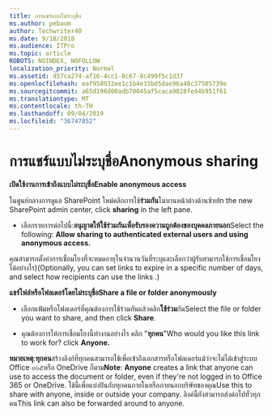 ```yaml
---
title: การแชร์แบบไม่ระบุชื่อ
ms.author: pebaum
author: Techwriter40
ms.date: 9/18/2018
ms.audience: ITPro
ms.topic: article
ROBOTS: NOINDEX, NOFOLLOW
localization_priority: Normal
ms.assetid: d57ca274-af16-4cc1-8c67-8c499f5c1d37
ms.openlocfilehash: eaf958932ee1c1b4e33bd5dae96a48c37505739e
ms.sourcegitcommit: a65d196d00adb70045af5caca9828fe44b951f61
ms.translationtype: MT
ms.contentlocale: th-TH
ms.lasthandoff: 09/04/2019
ms.locfileid: "36747852"
---
```

# <a name="anonymous-sharing"></a><span data-ttu-id="96440-102">การแชร์แบบไม่ระบุชื่อ</span><span class="sxs-lookup"><span data-stu-id="96440-102">Anonymous sharing</span></span>

 <span data-ttu-id="96440-103">**เปิดใช้งานการเข้าถึงแบบไม่ระบุชื่อ**</span><span class="sxs-lookup"><span data-stu-id="96440-103">**Enable anonymous access**</span></span>
  
<span data-ttu-id="96440-104">ในศูนย์กลางการดูแล SharePoint ใหม่คลิกการใช้**ร่วมกัน**ในบานหน้าต่างด้านซ้าย</span><span class="sxs-lookup"><span data-stu-id="96440-104">In the new SharePoint admin center, click **sharing** in the left pane.</span></span> 
  
- <span data-ttu-id="96440-105">เลือกรายการต่อไปนี้:**อนุญาตให้ใช้ร่วมกันเพื่อรับรองความถูกต้องของบุคคลภายนอก**</span><span class="sxs-lookup"><span data-stu-id="96440-105">Select the following: **Allow sharing to authenticated external users and using anonymous access.**</span></span>
  
<span data-ttu-id="96440-106">คุณสามารถตั้งค่าการเชื่อมโยงที่จะหมดอายุในจำนวนวันที่ระบุและเลือกว่าผู้รับสามารถใช้การเชื่อมโยงได้อย่างไร)</span><span class="sxs-lookup"><span data-stu-id="96440-106">(Optionally, you can set links to expire in a specific number of days, and select how recipients can use the links .)</span></span>
    
 <span data-ttu-id="96440-107">**แชร์ไฟล์หรือโฟลเดอร์โดยไม่ระบุชื่อ**</span><span class="sxs-lookup"><span data-stu-id="96440-107">**Share a file or folder anonymously**</span></span>
  
- <span data-ttu-id="96440-108">เลือกแฟ้มหรือโฟลเดอร์ที่คุณต้องการใช้ร่วมกันแล้วคลิก**ใช้ร่วม**กัน</span><span class="sxs-lookup"><span data-stu-id="96440-108">Select the file or folder you want to share, and then click **Share**.</span></span> 
    
- <span data-ttu-id="96440-109">คุณต้องการให้การเชื่อมโยงนี้ทำงานอย่างไร คลิก "**ทุกคน**"</span><span class="sxs-lookup"><span data-stu-id="96440-109">Who would you like this link to work for? click **Anyone.**</span></span>
  
 <span data-ttu-id="96440-110">**หมายเหตุ**:**ทุกคน**สร้างลิงก์ที่ทุกคนสามารถใช้เพื่อเข้าถึงเอกสารหรือโฟลเดอร์แม้ว่าจะไม่ได้เข้าสู่ระบบ Office ๓๖๕หรือ OneDrive ก็ตาม</span><span class="sxs-lookup"><span data-stu-id="96440-110">**Note**: **Anyone** creates a link that anyone can use to access the document or folder, even if they're not logged in to Office 365 or OneDrive.</span></span> <span data-ttu-id="96440-111">ใช้นี้เพื่อแบ่งปันกับทุกคนภายในหรือภายนอกบริษัทของคุณ</span><span class="sxs-lookup"><span data-stu-id="96440-111">Use this to share with anyone, inside or outside your company.</span></span> <span data-ttu-id="96440-112">ลิงค์นี้ยังสามารถส่งต่อไปทั่วทุกคน</span><span class="sxs-lookup"><span data-stu-id="96440-112">This link can also be forwarded around to anyone.</span></span> 
    

